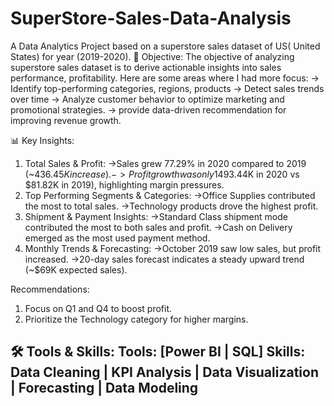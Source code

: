 # SuperStore-Sales-Data-Analysis
A Data Analytics Project based on a superstore sales dataset of US( United States) for year (2019-2020).
🎯 Objective:
The objective of analyzing superstore sales dataset is to derive actionable insights into sales performance, profitability. Here are some areas where I had more focus:
-> Identify top-performing categories, regions, products
-> Detect sales trends over time
-> Analyze customer behavior to optimize marketing and promotional strategies.
-> provide data-driven recommendation for improving revenue growth.

📊 Key Insights:
1. Total Sales & Profit:
->Sales grew 77.29% in 2020 compared to 2019 (~$436.45K increase).
->Profit growth was only 14% (~$93.44K in 2020 vs $81.82K in 2019), highlighting margin pressures.
2. Top Performing Segments & Categories:
->Office Supplies contributed the most to total sales.
->Technology products drove the highest profit.
3. Shipment & Payment Insights:
->Standard Class shipment mode contributed the most to both sales and profit.
->Cash on Delivery emerged as the most used payment method.
4. Monthly Trends & Forecasting:
->October 2019 saw low sales, but profit increased.
->20-day sales forecast indicates a steady upward trend (~$69K expected sales).

Recommendations:
1. Focus on Q1 and Q4 to boost profit.
2. Prioritize the Technology category for higher margins.

## 🛠 Tools & Skills: Tools: [Power BI | SQL] Skills: Data Cleaning | KPI Analysis | Data Visualization | Forecasting | Data Modeling
